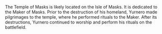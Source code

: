 The Temple of Masks is likely located on the Isle of Masks. It is dedicated to the Maker of Masks. Prior to the destruction of his homeland, Yurnero made pilgrimages to the temple, where he performed rituals to the Maker. After its destructions, Yurnero continued to worship and perform his rituals on the battlefield.